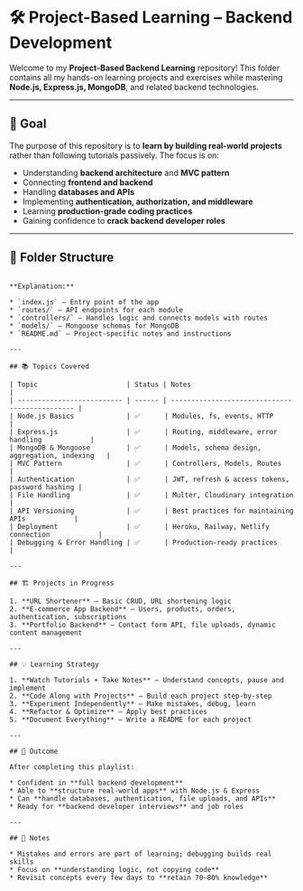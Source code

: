 # 🛠️ Project-Based Learning – Backend Development

Welcome to my **Project-Based Backend Learning** repository!
This folder contains all my hands-on learning projects and exercises while mastering **Node.js, Express.js, MongoDB**, and related backend technologies.

---

## 🎯 Goal

The purpose of this repository is to **learn by building real-world projects** rather than following tutorials passively. The focus is on:

* Understanding **backend architecture** and **MVC pattern**
* Connecting **frontend and backend**
* Handling **databases and APIs**
* Implementing **authentication, authorization, and middleware**
* Learning **production-grade coding practices**
* Gaining confidence to **crack backend developer roles**

---

## 📂 Folder Structure

```

**Explanation:**

* `index.js` – Entry point of the app
* `routes/` – API endpoints for each module
* `controllers/` – Handles logic and connects models with routes
* `models/` – Mongoose schemas for MongoDB
* `README.md` – Project-specific notes and instructions

---

## 📚 Topics Covered

| Topic                      | Status | Notes                                          |
| -------------------------- | ------ | ---------------------------------------------- |
| Node.js Basics             | ✅      | Modules, fs, events, HTTP                      |
| Express.js                 | ✅      | Routing, middleware, error handling            |
| MongoDB & Mongoose         | ✅      | Models, schema design, aggregation, indexing   |
| MVC Pattern                | ✅      | Controllers, Models, Routes                    |
| Authentication             | ✅      | JWT, refresh & access tokens, password hashing |
| File Handling              | ✅      | Multer, Cloudinary integration                 |
| API Versioning             | ✅      | Best practices for maintaining APIs            |
| Deployment                 | ✅      | Heroku, Railway, Netlify connection            |
| Debugging & Error Handling | ✅      | Production-ready practices                     |

---

## 🏗️ Projects in Progress

1. **URL Shortener** – Basic CRUD, URL shortening logic
2. **E-commerce App Backend** – Users, products, orders, authentication, subscriptions
3. **Portfolio Backend** – Contact form API, file uploads, dynamic content management

---

## 💡 Learning Strategy

1. **Watch Tutorials + Take Notes** – Understand concepts, pause and implement
2. **Code Along with Projects** – Build each project step-by-step
3. **Experiment Independently** – Make mistakes, debug, learn
4. **Refactor & Optimize** – Apply best practices
5. **Document Everything** – Write a README for each project

---

## 🚀 Outcome

After completing this playlist:

* Confident in **full backend development**
* Able to **structure real-world apps** with Node.js & Express
* Can **handle databases, authentication, file uploads, and APIs**
* Ready for **backend developer interviews** and job roles

---

## 📌 Notes

* Mistakes and errors are part of learning; debugging builds real skills
* Focus on **understanding logic, not copying code**
* Revisit concepts every few days to **retain 70–80% knowledge**
